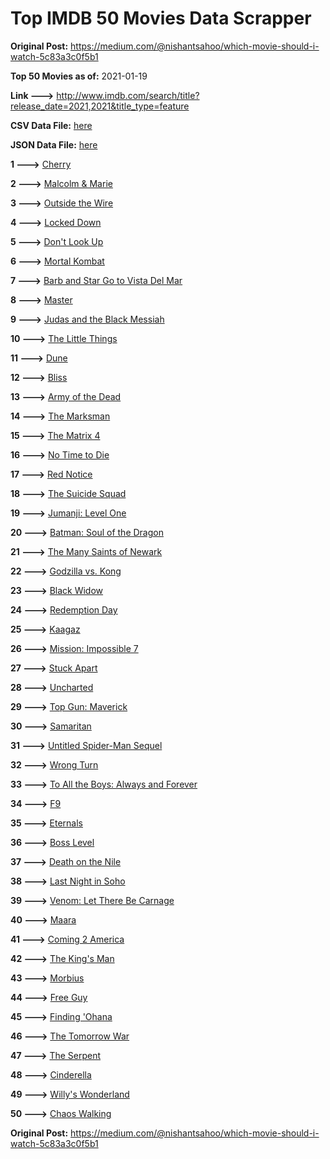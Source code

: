 # Top IMDB 50 Movies Data Scrapper

**Original Post:** https://medium.com/@nishantsahoo/which-movie-should-i-watch-5c83a3c0f5b1

**Top 50 Movies as of:** 2021-01-19

**Link --->** http://www.imdb.com/search/title?release_date=2021,2021&title_type=feature

**CSV Data File:** [here](/Data/data.csv)

**JSON Data File:** [here](/Data/data.json)

**1 --->** [Cherry](https://www.imdb.com/title/tt9130508/?ref_=adv_li_tt)

**2 --->** [Malcolm & Marie](https://www.imdb.com/title/tt12676326/?ref_=adv_li_tt)

**3 --->** [Outside the Wire](https://www.imdb.com/title/tt10451914/?ref_=adv_li_tt)

**4 --->** [Locked Down](https://www.imdb.com/title/tt13061914/?ref_=adv_li_tt)

**5 --->** [Don't Look Up](https://www.imdb.com/title/tt11286314/?ref_=adv_li_tt)

**6 --->** [Mortal Kombat](https://www.imdb.com/title/tt0293429/?ref_=adv_li_tt)

**7 --->** [Barb and Star Go to Vista Del Mar](https://www.imdb.com/title/tt3797512/?ref_=adv_li_tt)

**8 --->** [Master](https://www.imdb.com/title/tt10579952/?ref_=adv_li_tt)

**9 --->** [Judas and the Black Messiah](https://www.imdb.com/title/tt9784798/?ref_=adv_li_tt)

**10 --->** [The Little Things](https://www.imdb.com/title/tt10016180/?ref_=adv_li_tt)

**11 --->** [Dune](https://www.imdb.com/title/tt1160419/?ref_=adv_li_tt)

**12 --->** [Bliss](https://www.imdb.com/title/tt10333426/?ref_=adv_li_tt)

**13 --->** [Army of the Dead](https://www.imdb.com/title/tt0993840/?ref_=adv_li_tt)

**14 --->** [The Marksman](https://www.imdb.com/title/tt6902332/?ref_=adv_li_tt)

**15 --->** [The Matrix 4](https://www.imdb.com/title/tt10838180/?ref_=adv_li_tt)

**16 --->** [No Time to Die](https://www.imdb.com/title/tt2382320/?ref_=adv_li_tt)

**17 --->** [Red Notice](https://www.imdb.com/title/tt7991608/?ref_=adv_li_tt)

**18 --->** [The Suicide Squad](https://www.imdb.com/title/tt6334354/?ref_=adv_li_tt)

**19 --->** [Jumanji: Level One](https://www.imdb.com/title/tt13249100/?ref_=adv_li_tt)

**20 --->** [Batman: Soul of the Dragon](https://www.imdb.com/title/tt12885852/?ref_=adv_li_tt)

**21 --->** [The Many Saints of Newark](https://www.imdb.com/title/tt8110232/?ref_=adv_li_tt)

**22 --->** [Godzilla vs. Kong](https://www.imdb.com/title/tt5034838/?ref_=adv_li_tt)

**23 --->** [Black Widow](https://www.imdb.com/title/tt3480822/?ref_=adv_li_tt)

**24 --->** [Redemption Day](https://www.imdb.com/title/tt4439620/?ref_=adv_li_tt)

**25 --->** [Kaagaz](https://www.imdb.com/title/tt9569610/?ref_=adv_li_tt)

**26 --->** [Mission: Impossible 7](https://www.imdb.com/title/tt9603212/?ref_=adv_li_tt)

**27 --->** [Stuck Apart](https://www.imdb.com/title/tt11213372/?ref_=adv_li_tt)

**28 --->** [Uncharted](https://www.imdb.com/title/tt1464335/?ref_=adv_li_tt)

**29 --->** [Top Gun: Maverick](https://www.imdb.com/title/tt1745960/?ref_=adv_li_tt)

**30 --->** [Samaritan](https://www.imdb.com/title/tt5500218/?ref_=adv_li_tt)

**31 --->** [Untitled Spider-Man Sequel](https://www.imdb.com/title/tt10872600/?ref_=adv_li_tt)

**32 --->** [Wrong Turn](https://www.imdb.com/title/tt9110170/?ref_=adv_li_tt)

**33 --->** [To All the Boys: Always and Forever](https://www.imdb.com/title/tt10676012/?ref_=adv_li_tt)

**34 --->** [F9](https://www.imdb.com/title/tt5433138/?ref_=adv_li_tt)

**35 --->** [Eternals](https://www.imdb.com/title/tt9032400/?ref_=adv_li_tt)

**36 --->** [Boss Level](https://www.imdb.com/title/tt7638348/?ref_=adv_li_tt)

**37 --->** [Death on the Nile](https://www.imdb.com/title/tt7657566/?ref_=adv_li_tt)

**38 --->** [Last Night in Soho](https://www.imdb.com/title/tt9639470/?ref_=adv_li_tt)

**39 --->** [Venom: Let There Be Carnage](https://www.imdb.com/title/tt7097896/?ref_=adv_li_tt)

**40 --->** [Maara](https://www.imdb.com/title/tt9319874/?ref_=adv_li_tt)

**41 --->** [Coming 2 America](https://www.imdb.com/title/tt6802400/?ref_=adv_li_tt)

**42 --->** [The King's Man](https://www.imdb.com/title/tt6856242/?ref_=adv_li_tt)

**43 --->** [Morbius](https://www.imdb.com/title/tt5108870/?ref_=adv_li_tt)

**44 --->** [Free Guy](https://www.imdb.com/title/tt6264654/?ref_=adv_li_tt)

**45 --->** [Finding 'Ohana](https://www.imdb.com/title/tt10332588/?ref_=adv_li_tt)

**46 --->** [The Tomorrow War](https://www.imdb.com/title/tt9777666/?ref_=adv_li_tt)

**47 --->** [The Serpent](https://www.imdb.com/title/tt6984230/?ref_=adv_li_tt)

**48 --->** [Cinderella](https://www.imdb.com/title/tt10155932/?ref_=adv_li_tt)

**49 --->** [Willy's Wonderland](https://www.imdb.com/title/tt8114980/?ref_=adv_li_tt)

**50 --->** [Chaos Walking](https://www.imdb.com/title/tt2076822/?ref_=adv_li_tt)

**Original Post:** https://medium.com/@nishantsahoo/which-movie-should-i-watch-5c83a3c0f5b1
